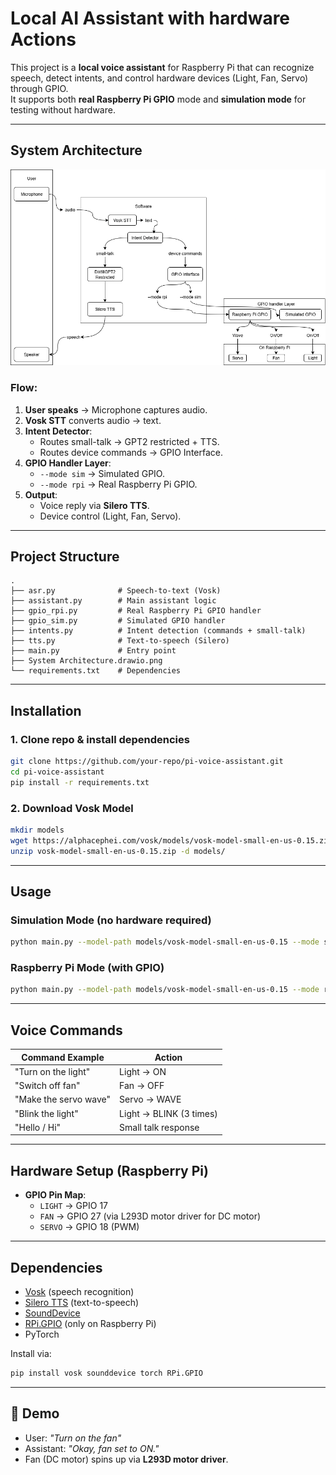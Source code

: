# Local AI Assistant with hardware Actions

This project is a **local voice assistant** for Raspberry Pi that can recognize speech, detect intents, and control hardware devices (Light, Fan, Servo) through GPIO.  
It supports both **real Raspberry Pi GPIO** mode and **simulation mode** for testing without hardware.

---

## System Architecture

![System Architecture](https://github.com/saifibolte/Local-AI-Assistant-with-Hardware-Actions/blob/adade25ce4ae1279b9fc54004dd00698f3e8d29a/figures/System%20Architecture.drawio.png)

### Flow:
1. **User speaks** → Microphone captures audio.
2. **Vosk STT** converts audio → text.
3. **Intent Detector**:
   - Routes small-talk → GPT2 restricted + TTS.
   - Routes device commands → GPIO Interface.
4. **GPIO Handler Layer**:
   - `--mode sim` → Simulated GPIO.
   - `--mode rpi` → Real Raspberry Pi GPIO.
5. **Output**:
   - Voice reply via **Silero TTS**.
   - Device control (Light, Fan, Servo).

---

## Project Structure
```
.
├── asr.py              # Speech-to-text (Vosk)
├── assistant.py        # Main assistant logic
├── gpio_rpi.py         # Real Raspberry Pi GPIO handler
├── gpio_sim.py         # Simulated GPIO handler
├── intents.py          # Intent detection (commands + small-talk)
├── tts.py              # Text-to-speech (Silero)
├── main.py             # Entry point
├── System Architecture.drawio.png
└── requirements.txt    # Dependencies
```

---

## Installation

### 1. Clone repo & install dependencies
```bash
git clone https://github.com/your-repo/pi-voice-assistant.git
cd pi-voice-assistant
pip install -r requirements.txt
```

### 2. Download Vosk Model
```bash
mkdir models
wget https://alphacephei.com/vosk/models/vosk-model-small-en-us-0.15.zip
unzip vosk-model-small-en-us-0.15.zip -d models/
```

---

## Usage

### Simulation Mode (no hardware required)
```bash
python main.py --model-path models/vosk-model-small-en-us-0.15 --mode sim
```

### Raspberry Pi Mode (with GPIO)
```bash
python main.py --model-path models/vosk-model-small-en-us-0.15 --mode rpi
```

---

## Voice Commands

| Command Example        | Action                           |
|-------------------------|----------------------------------|
| "Turn on the light"    | Light → ON                      |
| "Switch off fan"       | Fan → OFF                       |
| "Make the servo wave"  | Servo → WAVE                    |
| "Blink the light"      | Light → BLINK (3 times)         |
| "Hello / Hi"           | Small talk response             |

---

## Hardware Setup (Raspberry Pi)

- **GPIO Pin Map**:
  - `LIGHT` → GPIO 17
  - `FAN` → GPIO 27 (via L293D motor driver for DC motor)
  - `SERVO` → GPIO 18 (PWM)

---

## Dependencies
- [Vosk](https://alphacephei.com/vosk/) (speech recognition)
- [Silero TTS](https://github.com/snakers4/silero-models) (text-to-speech)
- [SoundDevice](https://python-sounddevice.readthedocs.io/)
- [RPi.GPIO](https://pypi.org/project/RPi.GPIO/) (only on Raspberry Pi)
- PyTorch

Install via:
```bash
pip install vosk sounddevice torch RPi.GPIO
```

---

## 📸 Demo

- User: *"Turn on the fan"*  
- Assistant: *"Okay, fan set to ON."*  
- Fan (DC motor) spins up via **L293D motor driver**.  
